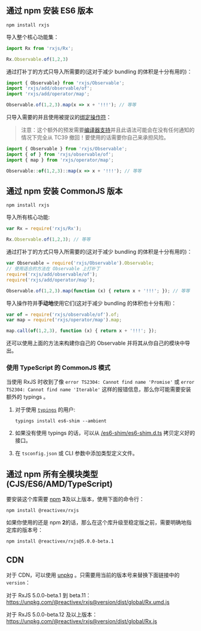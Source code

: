 ## 通过 npm 安装 ES6 版本

```none
npm install rxjs
```

导入整个核心功能集：

```js
import Rx from 'rxjs/Rx';

Rx.Observable.of(1,2,3)
```

通过打补丁的方式只导入所需要的(这对于减少 bundling 的体积是十分有用的)：

```js 
import { Observable} from 'rxjs/Observable';
import 'rxjs/add/observable/of';
import 'rxjs/add/operator/map';

Observable.of(1,2,3).map(x => x + '!!!'); // 等等
```

只导入需要的并且使用被提议的[绑定操作符](https://github.com/tc39/proposal-bind-operator)：

> 注意：这个额外的预发需要[编译器支持](http://babeljs.io/docs/plugins/transform-function-bind/)并且此语法可能会在没有任何通知的情况下完全从 TC39 撤回！要使用的话需要你自己来承担风险。

```js
import { Observable } from 'rxjs/Observable';
import { of } from 'rxjs/observable/of';
import { map } from 'rxjs/operator/map';

Observable::of(1,2,3)::map(x => x + '!!!'); // 等等
```

## 通过 npm 安装 CommonJS 版本

```none
npm install rxjs
```

导入所有核心功能:

```js
var Rx = require('rxjs/Rx');

Rx.Observable.of(1,2,3); // 等等
```

通过打补丁的方式只导入所需要的(这对于减少 bundling 的体积是十分有用的)：

```js
var Observable = require('rxjs/Observable').Observable;
// 使用适合的方法在 Observable 上打补丁
require('rxjs/add/observable/of');
require('rxjs/add/operator/map');

Observable.of(1,2,3).map(function (x) { return x + '!!!'; }); // 等等
```

导入操作符并**手动地**使用它们(这对于减少 bundling 的体积也十分有用)：

```js
var of = require('rxjs/observable/of').of;
var map = require('rxjs/operator/map').map;

map.call(of(1,2,3), function (x) { return x + '!!!'; });
```

还可以使用上面的方法来构建你自己的 Observable 并将其从你自己的模块中导出。

### 使用 TypeScript 的 CommonJS 模式

当使用 RxJS 时收到了像  `error TS2304: Cannot find name 'Promise'` 或 `error TS2304: Cannot find name 'Iterable'` 这样的报错信息，那么你可能需要安装额外的 typings 。

1. 对于使用 [`typings`](https://github.com/typings/typings) 的用户:

    `typings install es6-shim --ambient`

2. 如果没有使用 typings 的话，可以从 [/es6-shim/es6-shim.d.ts](https://github.com/DefinitelyTyped/DefinitelyTyped/blob/master/es6-shim/es6-shim.d.ts) 拷贝定义好的接口。

3. 在 `tsconfig.json` 或 CLI 参数中添加类型定义文件。

## 通过 npm 所有全模块类型 (CJS/ES6/AMD/TypeScript)

要安装这个库需要 [npm](https://www.npmjs.org) **3**及以上版本，使用下面的命令行：

```none
npm install @reactivex/rxjs
```

如果你使用的还是 npm **2**的话，那么在这个库升级至稳定版之前，需要明确地指定库的版本号：

```none
npm install @reactivex/rxjs@5.0.0-beta.1
```

## CDN

对于 CDN，可以使用 [unpkg](https://unpkg.com) 。只需要用当前的版本号来替换下面链接中的 `version`：

对于 RxJS 5.0.0-beta.1 到 beta.11：
https://unpkg.com/@reactivex/rxjs@version/dist/global/Rx.umd.js

对于 RxJS 5.0.0-beta.12 及以上版本：
https://unpkg.com/@reactivex/rxjs@version/dist/global/Rx.js

